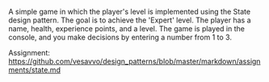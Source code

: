A simple game in which the player's level is implemented using the State design pattern. The goal is to achieve the 'Expert' level. The player has a name, health, experience points, and a level. The game is played in the console, and you make decisions by entering a number from 1 to 3.

Assignment: https://github.com/vesavvo/design_patterns/blob/master/markdown/assignments/state.md